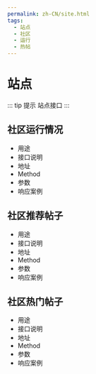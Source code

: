```yaml
---
permalink: zh-CN/site.html
tags:
  - 站点
  - 社区
  - 运行
  - 热帖
---
```


# 站点
::: tip 提示
站点接口
:::

## 社区运行情况
* 用途
* 接口说明
* 地址
* Method
* 参数
* 响应案例

## 社区推荐帖子
* 用途
* 接口说明
* 地址
* Method
* 参数
* 响应案例

## 社区热门帖子
* 用途
* 接口说明
* 地址
* Method
* 参数
* 响应案例